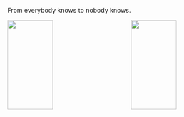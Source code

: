 From everybody knows to nobody knows.

<!--
**shuo-ouyang/shuo-ouyang** is a ✨ _special_ ✨ repository because its `README.md` (this file) appears on your GitHub profile.

Here are some ideas to get you started:

- 🔭 I’m currently working on ...
- 🌱 I’m currently learning ...
- 👯 I’m looking to collaborate on ...
- 🤔 I’m looking for help with ...
- 💬 Ask me about ...
- 📫 How to reach me: ...
- 😄 Pronouns: ...
- ⚡ Fun fact: ...
-->

<img align="left" width="45%" height="200px" src="https://github-readme-stats.vercel.app/api/top-langs/?username=shuo-ouyang">

[<img align="right" width="45%" height="200px" src="https://github-readme-stats.vercel.app/api?username=shuo-ouyang&show_icons=true">](https://metrics.lecoq.io/ouuan?template=classic)
